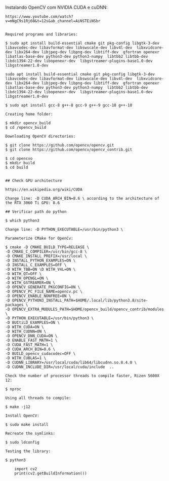 Instalando OpenCV com NVIDIA CUDA e cuDNN:

    https://www.youtube.com/watch?v=mNgC9s1Rj60&t=12s&ab_channel=AiNSTEiNSbr


    Required programs and libraries:

    $ sudo apt install build-essential cmake git pkg-config libgtk-3-dev  libavcodec-dev libavformat-dev libswscale-dev libv4l-dev  libxvidcore-dev libx264-dev libjpeg-dev libpng-dev libtiff-dev  gfortran openexr libatlas-base-dev python3-dev python3-numpy  libtbb2 libtbb-dev libdc1394-22-dev libopenexr-dev  libgstreamer-plugins-base1.0-dev libgstreamer1.0-dev
    
    sudo apt install build-essential cmake git pkg-config libgtk-3-dev  libavcodec-dev libavformat-dev libswscale-dev libv4l-dev  libxvidcore-dev libx264-dev libjpeg-dev libpng-dev libtiff-dev  gfortran openexr libatlas-base-dev python3-dev python3-numpy  libtbb2 libtbb-dev libdc1394-22-dev libopenexr-dev  libgstreamer-plugins-base1.0-dev libgstreamer1.0-dev

    $ sudo apt install gcc-8 g++-8 gcc-9 g++-9 gcc-10 g++-10

    Creating home folder:

    $ mkdir opencv_build
    $ cd /opencv_build

    Downloading OpenCV directories:

    $ git clone https://github.com/opencv/opencv.git
    $ git clone https://github.com/opencv/opencv_contrib.git

    $ cd opencvo
    $ mkdir build
    $ cd build


    ## Check GPU architecture

    https://en.wikipedia.org/wiki/CUDA

    Change line: -D CUDA_ARCH_BIN=8.6 \ according to the architecture of the RTX 3060 Ti GPU: 8.6

    ## Verificar path do python

    $ which python3

    Change line: -D PYTHON_EXECUTABLE=/usr/bin/python3 \

    Parameterize CMake for OpenCv:

    $ cmake -D CMAKE_BUILD_TYPE=RELEASE \
    -D CMAKE_C_COMPILER=/usr/bin/gcc-8 \
    -D CMAKE_INSTALL_PREFIX=/usr/local \
    -D INSTALL_PYTHON_EXAMPLES=ON \
    -D INSTALL_C_EXAMPLES=OFF \
    -D WITH_TBB=ON \D WITH_V4L=ON \
    -D WITH_QT=OFF \
    -D WITH_OPENGL=ON \
    -D WITH_GSTREAMER=ON \
    -D OPENCV_GENERATE_PKGCONFIG=ON \
    -D OPENCV_PC_FILE_NAME=opencv.pc \
    -D OPENCV_ENABLE_NONFREE=ON \
    -D OPENCV_PYTHON3_INSTALL_PATH=$HOME/.local/lib/python3.8/site-packages \
    -D OPENCV_EXTRA_MODULES_PATH=$HOME/opencv_build/opencv_contrib/modules \
    -D PYTHON_EXECUTABLE=/usr/bin/python3 \
    -D BUItiLD_EXAMPLES=ON \
    -D WITH_CUDA=ON \
    -D WITH_CUDNN=ON \
    -D OPENCV_DNN_CUDA=ON \
    -D ENABLE_FAST_MATH=1 \
    -D CUDA_FAST_MATH=1 \
    -D CUDA_ARCH_BIN=8.6 \
    -D BUILD_opencv_cudacodec=OFF \
    -D WITH_CUBLAS=1 \
    -D CUDNN_LIBRARY=/usr/local/cuda/lib64/libcudnn.so.8.4.0 \
    -D CUDNN_INCLUDE_DIR=/usr/local/cuda/include  ..

    Check the number of processor threads to compile faster, Rizen 5600X 12:
    
    $ nproc

    Using all threads to compile:

    $ make -j12 

    Install OpenCV:

    $ sudo make install

    Recreate the symlinks:

    $ sudo ldconfig

    Testing the library:

    $ python3

        import cv2
        print(cv2.getBuildInformation())



